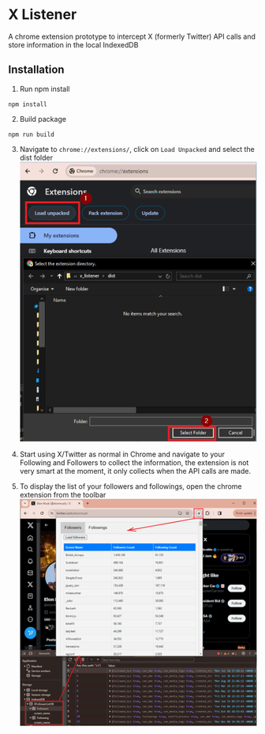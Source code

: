 # X Listener

A chrome extension prototype to intercept X (formerly Twitter) API calls and store information in the local IndexedDB

## Installation

1. Run npm install

```
npm install
```

2. Build package

```
npm run build
```

3. Navigate to `chrome://extensions/`, click on `Load Unpacked` and select the dist folder
   ![alt text](images/installation1.png 'Title')

4. Start using X/Twitter as normal in Chrome and navigate to your Following and Followers to collect the information, the extension is not very smart at the moment, it only collects when the API calls are made.

5. To display the list of your followers and followings, open the chrome extension from the toolbar
   ![alt text](images/installation2.png 'Title')
